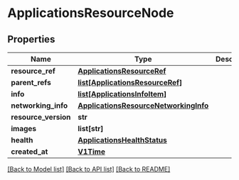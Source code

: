 # ApplicationsResourceNode

## Properties
Name | Type | Description | Notes
------------ | ------------- | ------------- | -------------
**resource_ref** | [**ApplicationsResourceRef**](ApplicationsResourceRef.md) |  | [optional] 
**parent_refs** | [**list[ApplicationsResourceRef]**](ApplicationsResourceRef.md) |  | [optional] 
**info** | [**list[ApplicationsInfoItem]**](ApplicationsInfoItem.md) |  | [optional] 
**networking_info** | [**ApplicationsResourceNetworkingInfo**](ApplicationsResourceNetworkingInfo.md) |  | [optional] 
**resource_version** | **str** |  | [optional] 
**images** | **list[str]** |  | [optional] 
**health** | [**ApplicationsHealthStatus**](ApplicationsHealthStatus.md) |  | [optional] 
**created_at** | [**V1Time**](V1Time.md) |  | [optional] 

[[Back to Model list]](../README.md#documentation-for-models) [[Back to API list]](../README.md#documentation-for-api-endpoints) [[Back to README]](../README.md)

